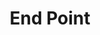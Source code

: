 ---
blog: https://www.endpoint.com/blog
facebook: https://facebook.com/end.point.corporation
linkedin: https://linkedin.com/company/end-point-corporation
logohandle: endpoint
sort: endpoint
title: End Point
twitter: https://x.com/endpoint
website: https://www.endpoint.com/
---